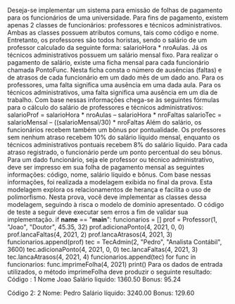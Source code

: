 Deseja-se implementar um sistema para emissão de folhas de pagamento para os
funcionários de uma universidade. Para fins de pagamento, existem apenas 2 classes de
funcionários: professores e técnicos administrativos. Ambas as classes possuem
atributos comuns, tais como código e nome. Entretanto, os professores são todos
horistas, sendo o salário de um professor calculado da seguinte forma: salarioHora *
nroAulas. Já os técnicos administrativos possuem um salário mensal fixo. Para realizar
o pagamento de salário, existe uma ficha mensal para cada funcionário chamada
PontoFunc. Nesta ficha consta o número de ausências (faltas) e de atrasos de cada
funcionário em um dado mês de um dado ano. Para os professores, uma falta significa
uma ausência em uma dada aula. Para os técnicos administrativos, uma falta significa
uma ausência em um dia de trabalho. Com base nessas informações chega-se às
seguintes fórmulas para o cálculo do salário de professores e técnicos administrativos:
salarioProf = salarioHora * nroAulas – salarioHora * nroFaltas
salarioTec = salarioMensal – ((salarioMensal/30) * nroFaltas
Além do salário, os funcionários recebem também um bônus por pontualidade. Os
professores sem nenhum atraso recebem 10% do salário líquido mensal, enquanto os
técnicos administrativos pontuais recebem 8% do salário líquido. Para cada atraso
registrado, o funcionário perde um ponto percentual do seu bônus.
Para um dado funcionário, seja ele professor ou técnico administrativo, deve ser
impresso em sua folha de pagamento mensal as seguintes informações: código, nome,
salário líquido e bônus.
Com base nessas informações, foi realizada a modelagem exibida no final da prova.
Esta modelagem explora os relacionamentos de herança e facilita o uso de
polimorfismo. Nesta prova, você deve implementar as classes dessa modelagem,
seguindo à risca o modelo de domínio apresentado. O código de teste a seguir deve
executar sem erros a fim de validar sua implementação.
if __name__ == "__main__":
  funcionarios = []
  prof = Professor(1, "Joao", "Doutor", 45.35, 32)
  prof.adicionaPonto(4, 2021, 0, 0)
  prof.lancaFaltas(4, 2021, 2)
  prof.lancaAtrasos(4, 2021, 3)
  funcionarios.append(prof)
  tec = TecAdmin(2, "Pedro", "Analista Contábil", 3600)
  tec.adicionaPonto(4, 2021, 0, 0)
  tec.lancaFaltas(4, 2021, 3)
  tec.lancaAtrasos(4, 2021, 4)
  funcionarios.append(tec)
  for func in funcionarios:
    func.imprimeFolha(4, 2021)
    print()
Para os dados de entrada utilizados, o método imprimeFolha deve produzir o seguinte
resultado:
Código : 1
Nome Joao
Salário liquido: 1360.50
Bonus: 95.24

Código 2: 2
Nome: Pedro
Salário líquido: 3240.00
Bonus: 129.60
